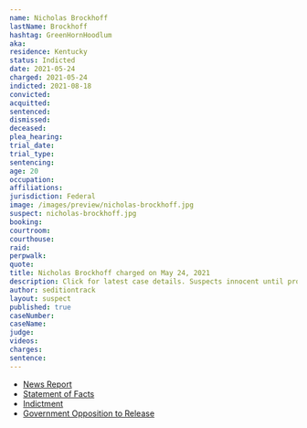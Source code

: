 ```yaml
---
name: Nicholas Brockhoff
lastName: Brockhoff
hashtag: GreenHornHoodlum
aka:
residence: Kentucky
status: Indicted
date: 2021-05-24
charged: 2021-05-24
indicted: 2021-08-18
convicted:
acquitted:
sentenced:
dismissed:
deceased:
plea_hearing:
trial_date:
trial_type:
sentencing:
age: 20
occupation:
affiliations:
jurisdiction: Federal
image: /images/preview/nicholas-brockhoff.jpg
suspect: nicholas-brockhoff.jpg
booking:
courtroom:
courthouse:
raid:
perpwalk:
quote:
title: Nicholas Brockhoff charged on May 24, 2021
description: Click for latest case details. Suspects innocent until proven guilty.
author: seditiontrack
layout: suspect
published: true
caseNumber: 
caseName:
judge:
videos:
charges:
sentence:
---
```

- [News Report](https://www.whas11.com/article/news/crime/kentucky-man-charges-jan-6-capitol-riot-nicholas-james-brockhoff-insurrection/417-242a7574-396c-492c-9479-35057a5994c2)
- [Statement of Facts](https://www.justice.gov/usao-dc/case-multi-defendant/file/1398871/download)
- [Indictment](https://www.justice.gov/usao-dc/case-multi-defendant/file/1450531/download)
- [Government Opposition to Release](https://extremism.gwu.edu/sites/g/files/zaxdzs2191/f/Nicholas%20Brockhoff%20Government%20Opposition%20to%20Motion%20for%20Pretrial%20Release.pdf)
